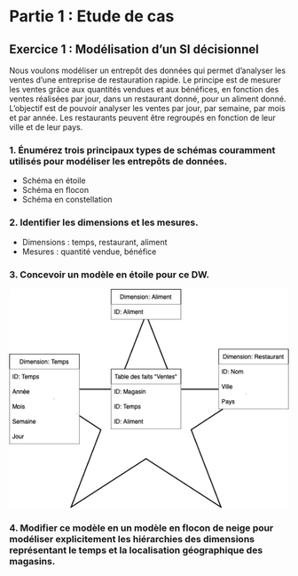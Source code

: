 # Partie 1 : Etude de cas 
## Exercice 1 : Modélisation d’un SI décisionnel
Nous  voulons  modéliser  un  entrepôt  des  données  qui  permet  d’analyser  les  ventes  d’une 
entreprise  de  restauration  rapide.  Le  principe  est  de  mesurer  les  ventes  grâce  aux  quantités 
vendues  et  aux  bénéfices,  en  fonction  des  ventes  réalisées  par  jour,  dans  un  restaurant  donné, 
pour un aliment donné.  
L’objectif  est  de  pouvoir  analyser  les  ventes  par  jour,  par  semaine,  par  mois  et  par  année.  Les 
restaurants peuvent être regroupés en fonction de leur ville et de leur pays. 
### 1. Énumérez  trois  principaux  types  de  schémas  couramment  utilisés  pour  modéliser  les entrepôts de données.
- Schéma en étoile
- Schéma en flocon
- Schéma en constellation
### 2. Identifier les dimensions et les mesures.
- Dimensions : temps, restaurant, aliment
- Mesures : quantité vendue, bénéfice
### 3. Concevoir un modèle en étoile pour ce DW.
![modele_etoile](./1_3.png)
### 4. Modifier  ce  modèle  en  un  modèle  en  flocon  de  neige  pour  modéliser  explicitement  les hiérarchies  des  dimensions  représentant  le  temps  et  la  localisation  géographique  des magasins.